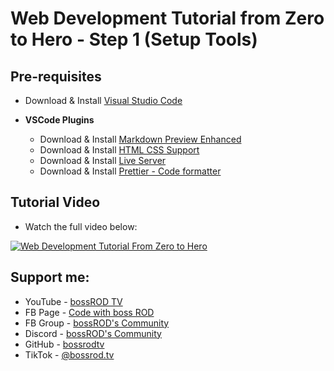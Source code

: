 # Web Development Tutorial from Zero to Hero - Step 1 (Setup Tools)

## Pre-requisites

- Download & Install [Visual Studio Code](https://code.visualstudio.com/download)

- **VSCode Plugins**
  - Download & Install [Markdown Preview Enhanced](https://marketplace.visualstudio.com/items?itemName=shd101wyy.markdown-preview-enhanced)
  - Download & Install [HTML CSS Support](https://marketplace.visualstudio.com/items?itemName=ecmel.vscode-html-css)
  - Download & Install [Live Server](https://marketplace.visualstudio.com/items?itemName=ritwickdey.LiveServer)
  - Download & Install [Prettier - Code formatter](https://marketplace.visualstudio.com/items?itemName=esbenp.prettier-vscode)

## Tutorial Video

- Watch the full video below:

[![Web Development Tutorial From Zero to Hero](https://img.youtube.com/vi/Cjz8eNnu3LI/0.jpg)](https://www.youtube.com/watch?v=Cjz8eNnu3LI)

## Support me:

- YouTube - [bossROD TV](https://www.youtube.com/bossrodtv)
- FB Page - [Code with boss ROD](https://www.facebook.com/codewithbossrod)
- FB Group - [bossROD's Community](https://www.facebook.com/groups/bossrodscommunity)
- Discord - [bossROD's Community](https://discord.gg/kvZQQzBFhD)
- GitHub - [bossrodtv](https://www.github.com/bossrodtv)
- TikTok - [@bossrod.tv](https://www.tiktok.com/@bossrod.tv)